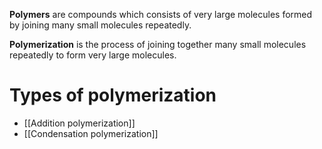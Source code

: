 **Polymers** are compounds which consists of very large molecules formed by joining many small molecules repeatedly.

**Polymerization** is the process of joining together many small molecules repeatedly to form very large molecules.

# Types of polymerization
- [[Addition polymerization]]
- [[Condensation polymerization]]